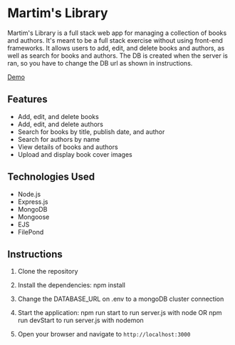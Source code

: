 # Martim's Library

Martim's Library is a full stack web app for managing a collection of books and authors.
It's meant to be a full stack exercise without using front-end frameworks.
It allows users to add, edit, and delete books and authors, as well as search for books and authors.
The DB is created when the server is ran, so you have to change the DB url as shown in instructions.

[Demo](https://youtu.be/X5KEdwxInG8)

## Features

- Add, edit, and delete books
- Add, edit, and delete authors
- Search for books by title, publish date, and author
- Search for authors by name
- View details of books and authors
- Upload and display book cover images

## Technologies Used

- Node.js
- Express.js
- MongoDB
- Mongoose
- EJS 
- FilePond 

## Instructions

1. Clone the repository


2. Install the dependencies: 
    npm install


3. Change the DATABASE_URL on .env to a mongoDB cluster connection

4. Start the application:
    npm run start to run server.js with node
    OR
    npm run devStart to run server.js with nodemon
  

5. Open your browser and navigate to `http://localhost:3000`